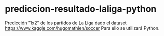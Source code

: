 # prediccion-resultado-laliga-python
Predicción "1x2" de los partidos de La Liga dado el dataset https://www.kaggle.com/hugomathien/soccer Para ello se utilizará Python.
